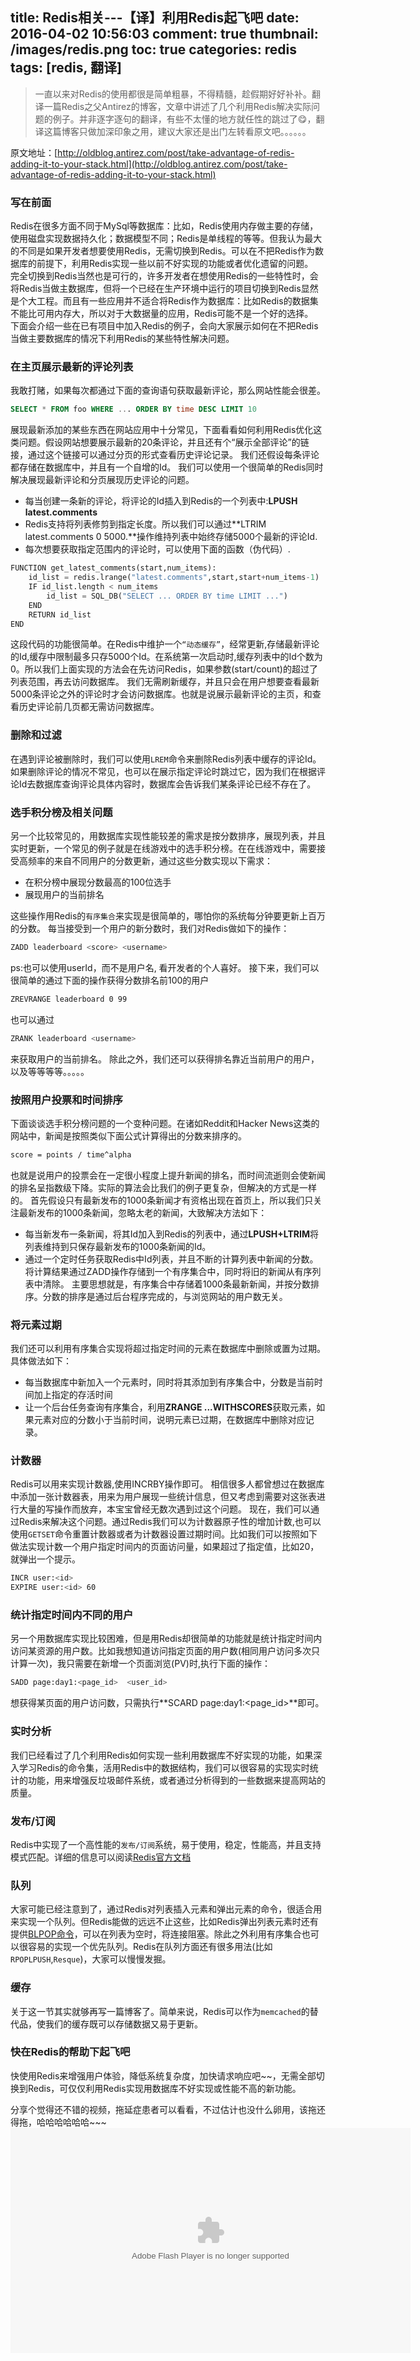 title: Redis相关---【译】利用Redis起飞吧
date: 2016-04-02 10:56:03
comment: true
thumbnail: /images/redis.png
toc: true
categories: redis
tags: [redis, 翻译]
---
>一直以来对Redis的使用都很是简单粗暴，不得精髓，趁假期好好补补。翻译一篇Redis之父Antirez的博客，文章中讲述了几个利用Redis解决实际问题的例子。并非逐字逐句的翻译，有些不太懂的地方就任性的跳过了😋，翻译这篇博客只做加深印象之用，建议大家还是出门左转看原文吧。。。。。。

原文地址：[http://oldblog.antirez.com/post/take-advantage-of-redis-adding-it-to-your-stack.html](http://oldblog.antirez.com/post/take-advantage-of-redis-adding-it-to-your-stack.html)

<!-- more -->
### 写在前面 
 Redis在很多方面不同于MySql等数据库：比如，Redis使用内存做主要的存储，使用磁盘实现数据持久化；数据模型不同；Redis是单线程的等等。但我认为最大的不同是如果开发者想要使用Redis，无需切换到Redis。可以在不把Redis作为数据库的前提下，利用Redis实现一些以前不好实现的功能或者优化遗留的问题。   
 完全切换到Redis当然也是可行的，许多开发者在想使用Redis的一些特性时，会将Redis当做主数据库，但将一个已经在生产环境中运行的项目切换到Redis显然是个大工程。而且有一些应用并不适合将Redis作为数据库：比如Redis的数据集不能比可用内存大，所以对于大数据量的应用，Redis可能不是一个好的选择。   
下面会介绍一些在已有项目中加入Redis的例子，会向大家展示如何在不把Redis当做主要数据库的情况下利用Redis的某些特性解决问题。

### 在主页展示最新的评论列表
我敢打赌，如果每次都通过下面的查询语句获取最新评论，那么网站性能会很差。
```sql
SELECT * FROM foo WHERE ... ORDER BY time DESC LIMIT 10
```
展现最新添加的某些东西在网站应用中十分常见，下面看看如何利用Redis优化这类问题。假设网站想要展示最新的20条评论，并且还有个“展示全部评论”的链接，通过这个链接可以通过分页的形式查看历史评论记录。
我们还假设每条评论都存储在数据库中，并且有一个自增的Id。
我们可以使用一个很简单的Redis同时解决展现最新评论和分页展现历史评论的问题。

* 每当创建一条新的评论，将评论的Id插入到Redis的一个列表中:**LPUSH latest.comments <ID>**
* Redis支持将列表修剪到指定长度。所以我们可以通过**LTRIM latest.comments 0 5000.**操作维持列表中始终存储5000个最新的评论Id.
* 每次想要获取指定范围内的评论时，可以使用下面的函数（伪代码）.
```python
FUNCTION get_latest_comments(start,num_items):
    id_list = redis.lrange("latest.comments",start,start+num_items-1)
    IF id_list.length < num_items
        id_list = SQL_DB("SELECT ... ORDER BY time LIMIT ...")
    END
    RETURN id_list
END
```
这段代码的功能很简单。在Redis中维护一个`“动态缓存”`，经常更新,存储最新评论的Id,缓存中限制最多只存5000个Id。在系统第一次启动时,缓存列表中的Id个数为0。所以我们上面实现的方法会在先访问Redis，如果参数(start/count)的超过了列表范围，再去访问数据库。
我们无需刷新缓存，并且只会在用户想要查看最新5000条评论之外的评论时才会访问数据库。也就是说展示最新评论的主页，和查看历史评论前几页都无需访问数据库。
### 删除和过滤
在遇到评论被删除时，我们可以使用`LREM`命令来删除Redis列表中缓存的评论Id。如果删除评论的情况不常见，也可以在展示指定评论时跳过它，因为我们在根据评论Id去数据库查询评论具体内容时，数据库会告诉我们某条评论已经不存在了。
### 选手积分榜及相关问题
另一个比较常见的，用数据库实现性能较差的需求是按分数排序，展现列表，并且实时更新，一个常见的例子就是在线游戏中的选手积分榜。在在线游戏中，需要接受高频率的来自不同用户的分数更新，通过这些分数实现以下需求：
* 在积分榜中展现分数最高的100位选手
* 展现用户的当前排名

这些操作用Redis的`有序集合`来实现是很简单的，哪怕你的系统每分钟要更新上百万的分数。
每当接受到一个用户的新分数时，我们对Redis做如下的操作：
```bash
ZADD leaderboard <score> <username>
```
ps:也可以使用userId，而不是用户名, 看开发者的个人喜好。
接下来，我们可以很简单的通过下面的操作获得分数排名前100的用户
```bash
ZREVRANGE leaderboard 0 99
```
也可以通过
```bash
ZRANK leaderboard <username> 
```
来获取用户的当前排名。
除此之外，我们还可以获得排名靠近当前用户的用户，以及等等等等。。。。。
### 按照用户投票和时间排序
下面谈谈选手积分榜问题的一个变种问题。在诸如Reddit和Hacker News这类的网站中，新闻是按照类似下面公式计算得出的分数来排序的。
```bash
score = points / time^alpha
```
也就是说用户的投票会在一定很小程度上提升新闻的排名，而时间流逝则会使新闻的排名呈指数级下降。实际的算法会比我们的例子更复杂，但解决的方式是一样的。
首先假设只有最新发布的1000条新闻才有资格出现在首页上，所以我们只关注最新发布的1000条新闻，忽略太老的新闻，大致解决方法如下：
* 每当新发布一条新闻，将其Id加入到Redis的列表中，通过**LPUSH+LTRIM**将列表维持到只保存最新发布的1000条新闻的Id。
* 通过一个定时任务获取Redis中Id列表，并且不断的计算列表中新闻的分数。将计算结果通过ZADD操作存储到一个有序集合中，同时将旧的新闻从有序列表中清除。
主要思想就是，有序集合中存储着1000条最新新闻，并按分数排序。分数的排序是通过后台程序完成的，与浏览网站的用户数无关。

### 将元素过期
我们还可以利用有序集合实现将超过指定时间的元素在数据库中删除或置为过期。具体做法如下：
* 每当数据库中新加入一个元素时，同时将其添加到有序集合中，分数是当前时间加上指定的存活时间
* 让一个后台任务查询有序集合，利用**ZRANGE ...WITHSCORES**获取元素，如果元素对应的分数小于当前时间，说明元素已过期，在数据库中删除对应记录。

### 计数器
Redis可以用来实现计数器,使用INCRBY操作即可。
相信很多人都曾想过在数据库中添加一张计数器表，用来为用户展现一些统计信息，但又考虑到需要对这张表进行大量的写操作而放弃，本宝宝曾经无数次遇到过这个问题。
现在，我们可以通过Redis来解决这个问题。通过Redis我们可以为计数器原子性的增加计数,也可以使用`GETSET`命令重置计数器或者为计数器设置过期时间。比如我们可以按照如下做法实现计数一个用户指定时间内的页面访问量，如果超过了指定值，比如20，就弹出一个提示。
```bash
INCR user:<id>
EXPIRE user:<id> 60
```
### 统计指定时间内不同的用户
另一个用数据库实现比较困难，但是用Redis却很简单的功能就是统计指定时间内访问某资源的用户数。比如我想知道访问指定页面的用户数(相同用户访问多次只计算一次)，我只需要在新增一个页面浏览(PV)时,执行下面的操作：
```bash
SADD page:day1:<page_id>  <user_id>
```
想获得某页面的用户访问数，只需执行**SCARD page:day1:<page_id>**即可。

### 实时分析
我们已经看过了几个利用Redis如何实现一些利用数据库不好实现的功能，如果深入学习Redis的命令集，活用Redis中的数据结构，我们可以很容易的实现实时统计的功能，用来增强反垃圾邮件系统，或者通过分析得到的一些数据来提高网站的质量。

### 发布/订阅
Redis中实现了一个高性能的`发布/订阅`系统，易于使用，稳定，性能高，并且支持模式匹配。详细的信息可以阅读[Redis官方文档](http://redis.io/topics/pubsub)

### 队列
大家可能已经注意到了，通过Redis对列表插入元素和弹出元素的命令，很适合用来实现一个队列。但Redis能做的远远不止这些，比如Redis弹出列表元素时还有提供[BLPOP命令](http://redis.io/commands/blpop)，可以在列表为空时，将连接阻塞。除此之外利用有序集合也可以很容易的实现一个优先队列。Redis在队列方面还有很多用法(比如`RPOPLPUSH`,`Resque`)，大家可以慢慢发掘。

### 缓存
关于这一节其实就够再写一篇博客了。简单来说，Redis可以作为`memcached`的替代品，使我们的缓存既可以存储数据又易于更新。

### 快在Redis的帮助下起飞吧
快使用Redis来增强用户体验，降低系统复杂度，加快请求响应吧~~，无需全部切换到Redis，可仅仅利用Redis实现用数据库不好实现或性能不高的新功能。

分享个觉得还不错的视频，拖延症患者可以看看，不过估计也没什么卵用，该拖还得拖，哈哈哈哈哈哈~~~
<object width="640" height="360"><param name="movie" value="http://swf.ws.126.net/openplayer/v02/-0-2_MBHQSM52F_MBI15O7QE-vimg1_ws_126_net//image/snapshot_movie/2016/3/Q/F/MBI15O7QF-1423031805654.swf?isTEDPlay=1"></param><param name="allowScriptAccess" value="always"></param><param name="wmode" value="transparent"></param><embed src="http://swf.ws.126.net/openplayer/v02/-0-2_MBHQSM52F_MBI15O7QE-vimg1_ws_126_net//image/snapshot_movie/2016/3/Q/F/MBI15O7QF-1423031805654.swf?isTEDPlay=1" type="application/x-shockwave-flash" width="640" height="360" allowFullScreen="true" wmode="transparent" allowScriptAccess="always"></embed></object>










